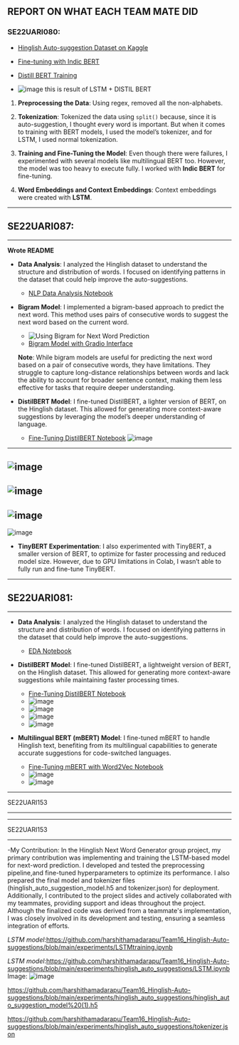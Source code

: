 ## REPORT ON WHAT EACH TEAM MATE DID

### SE22UARI080:

- [Hinglish Auto-suggestion Dataset on Kaggle](https://www.kaggle.com/datasets/bhuvanavijaya/nlp-autosuggestion/code)

- [Fine-tuning with Indic BERT](https://github.com/harshithamadarapu/Team16_Hinglish-Auto-suggestions/blob/main/FineTuneing(indic%20bert%20).ipynb)

- [Distill BERT Training](https://github.com/harshithamadarapu/Team16_Hinglish-Auto-suggestions/blob/main/distill%20bert(train)%20.ipynb)

- ![image](https://github.com/user-attachments/assets/9c786577-3f5d-42de-9759-83ad54021c8c)
this is result of LSTM + DISTIL BERT

1. **Preprocessing the Data**: Using regex, removed all the non-alphabets.

2. **Tokenization**: Tokenized the data using `split()` because, since it is auto-suggestion, I thought every word is important. But when it comes to training with BERT models, I used the model’s tokenizer, and for LSTM, I used normal tokenization.

3. **Training and Fine-Tuning the Model**: Even though there were failures, I experimented with several models like multilingual BERT too. However, the model was too heavy to execute fully. I worked with **Indic BERT** for fine-tuning.

4. **Word Embeddings and Context Embeddings**: Context embeddings were created with **LSTM**.




---


## SE22UARI087:

---
**Wrote README**

- **Data Analysis**: I analyzed the Hinglish dataset to understand the structure and distribution of words. I focused on identifying patterns in the dataset that could help improve the auto-suggestions.
  - [NLP Data Analysis Notebook](https://github.com/harshithamadarapu/Team16_Hinglish-Auto-suggestions/blob/main/NLP_DataAnalysis.ipynb)

- **Bigram Model**: I implemented a bigram-based approach to predict the next word. This method uses pairs of consecutive words to suggest the next word based on the current word.
  - ![Using Bigram for Next Word Prediction](https://raw.githubusercontent.com/harshithamadarapu/Team16_Hinglish-Auto-suggestions/a7b8da4a2ce4088c0ac00eeeac5a0c97da1cc30d/Using%20bigram%20for%20next%20word%20prediction_gradio.jpeg)
  - [Bigram Model with Gradio Interface](https://github.com/harshithamadarapu/Team16_Hinglish-Auto-suggestions/blob/main/bigram_gradio.ipynb)
  
  **Note**: While bigram models are useful for predicting the next word based on a pair of consecutive words, they have limitations. They struggle to capture long-distance relationships between words and lack the ability to account for broader sentence context, making them less effective for tasks that require deeper understanding.

- **DistilBERT Model**: I fine-tuned DistilBERT, a lighter version of BERT, on the Hinglish dataset. This allowed for generating more context-aware suggestions by leveraging the model’s deeper understanding of language.
    - [Fine-Tuning DistilBERT Notebook](https://github.com/harshithamadarapu/Team16_Hinglish-Auto-suggestions/blob/main/nextwordusingdistilbert.ipynb)
![image](https://github.com/harshithamadarapu/Team16_Hinglish-Auto-suggestions/blob/main/images/IMG-20241210-WA0007.jpg)
---
![image](https://github.com/harshithamadarapu/Team16_Hinglish-Auto-suggestions/blob/main/images/IMG-20241210-WA0010.jpg)
---
![image](https://github.com/harshithamadarapu/Team16_Hinglish-Auto-suggestions/blob/main/images/IMG-20241210-WA0011.jpg)
---
![image](https://github.com/harshithamadarapu/Team16_Hinglish-Auto-suggestions/blob/main/images/IMG-20241210-WA0008.jpg)
---
![image](https://github.com/harshithamadarapu/Team16_Hinglish-Auto-suggestions/blob/main/images/IMG-20241210-WA0009.jpg)
  

- **TinyBERT Experimentation**: I also experimented with TinyBERT, a smaller version of BERT, to optimize for faster processing and reduced model size. However, due to GPU limitations in Colab, I wasn’t able to fully run and fine-tune TinyBERT.


---

## SE22UARI081:

---

- **Data Analysis**: I analyzed the Hinglish dataset to understand the structure and distribution of words. I focused on identifying patterns in the dataset that could help improve the auto-suggestions.
  - [EDA Notebook](https://github.com/harshithamadarapu/Team16_Hinglish-Auto-suggestions/blob/main/experiments/EDA.ipynb)

- **DistilBERT Model**: I fine-tuned DistilBERT, a lightweight version of BERT, on the Hinglish dataset. This allowed for generating more context-aware suggestions while maintaining faster processing times.
  - [Fine-Tuning DistilBERT Notebook](https://github.com/harshithamadarapu/Team16_Hinglish-Auto-suggestions/blob/main/experiments/DistilBERTTraining_Finetuning%26Evaluate.ipynb)
  - ![image](https://github.com/harshithamadarapu/Team16_Hinglish-Auto-suggestions/blob/main/images/Screenshot%202024-12-10%20211057.png)
  - ![image](https://github.com/harshithamadarapu/Team16_Hinglish-Auto-suggestions/blob/main/images/Screenshot%202024-12-10%20211111.png)
  - ![image](https://github.com/harshithamadarapu/Team16_Hinglish-Auto-suggestions/blob/main/images/Screenshot%202024-12-10%20213545.png)
  - ![image](https://github.com/harshithamadarapu/Team16_Hinglish-Auto-suggestions/blob/main/images/Screenshot%202024-12-10%20220031.png)

- **Multilingual BERT (mBERT) Model**: I fine-tuned mBERT to handle Hinglish text, benefiting from its multilingual capabilities to generate accurate suggestions for code-switched languages.
  - [Fine-Tuning mBERT with Word2Vec Notebook](https://github.com/harshithamadarapu/Team16_Hinglish-Auto-suggestions/blob/main/FineTuningMultiLingualBERTwithWORD2VEC.ipynb)
  - ![image](https://github.com/harshithamadarapu/Team16_Hinglish-Auto-suggestions/blob/main/images/Screenshot%202024-12-10%20211158.png)
  - ![image](https://github.com/harshithamadarapu/Team16_Hinglish-Auto-suggestions/blob/main/images/Screenshot%202024-12-10%20211218.png)

-----

SE22UARI153

------
---


SE22UARI153

---

-My Contribution:
In the Hinglish Next Word Generator group project, my primary contribution was implementing and training the LSTM-based model for next-word prediction. I developed and tested the preprocessing pipeline,and fine-tuned hyperparameters to optimize its performance. I also prepared the final model and tokenizer files (hinglish_auto_suggestion_model.h5 and tokenizer.json) for deployment. Additionally, I contributed to the project slides and actively collaborated with my teammates, providing support and ideas throughout the project. Although the finalized code was derived from a teammate's implementation, I was closely involved in its development and testing, ensuring a seamless integration of efforts.

*LSTM model*:https://github.com/harshithamadarapu/Team16_Hinglish-Auto-suggestions/blob/main/experiments/LSTMtraining.ipynb

*LSTM model*:https://github.com/harshithamadarapu/Team16_Hinglish-Auto-suggestions/blob/main/experiments/hinglish_auto_suggestions/LSTM.ipynb
Image: ![image](https://github.com/user-attachments/assets/e254bd15-97fb-407a-b9b0-2a6381890639)


https://github.com/harshithamadarapu/Team16_Hinglish-Auto-suggestions/blob/main/experiments/hinglish_auto_suggestions/hinglish_auto_suggestion_model%20(1).h5

https://github.com/harshithamadarapu/Team16_Hinglish-Auto-suggestions/blob/main/experiments/hinglish_auto_suggestions/tokenizer.json
